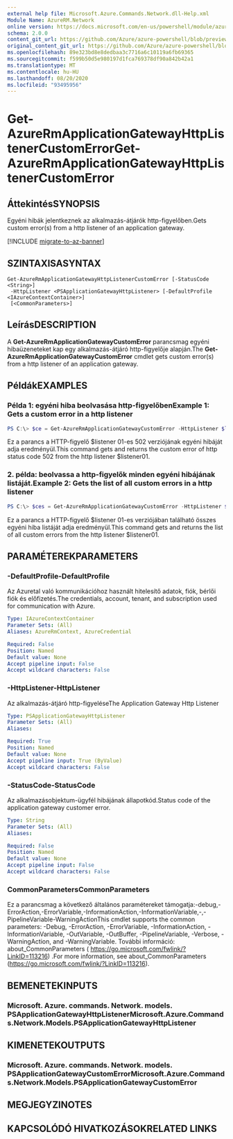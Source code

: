 ```yaml
---
external help file: Microsoft.Azure.Commands.Network.dll-Help.xml
Module Name: AzureRM.Network
online version: https://docs.microsoft.com/en-us/powershell/module/azurerm.network/get-azurermapplicationgatewayhttplistenercustomerror
schema: 2.0.0
content_git_url: https://github.com/Azure/azure-powershell/blob/preview/src/ResourceManager/Network/Commands.Network/help/Get-AzureRmApplicationGatewayHttpListenerCustomError.md
original_content_git_url: https://github.com/Azure/azure-powershell/blob/preview/src/ResourceManager/Network/Commands.Network/help/Get-AzureRmApplicationGatewayHttpListenerCustomError.md
ms.openlocfilehash: 89e323bd8e8dedbaa3c7716a6c10119a6fb69365
ms.sourcegitcommit: f599b50d5e980197d1fca769378df90a842b42a1
ms.translationtype: MT
ms.contentlocale: hu-HU
ms.lasthandoff: 08/20/2020
ms.locfileid: "93495956"
---
```

# <span data-ttu-id="341aa-101">Get-AzureRmApplicationGatewayHttpListenerCustomError</span><span class="sxs-lookup"><span data-stu-id="341aa-101">Get-AzureRmApplicationGatewayHttpListenerCustomError</span></span>

## <span data-ttu-id="341aa-102">Áttekintés</span><span class="sxs-lookup"><span data-stu-id="341aa-102">SYNOPSIS</span></span>
<span data-ttu-id="341aa-103">Egyéni hibák jelentkeznek az alkalmazás-átjárók http-figyelőben.</span><span class="sxs-lookup"><span data-stu-id="341aa-103">Gets custom error(s) from a http listener of an application gateway.</span></span>

[!INCLUDE [migrate-to-az-banner](../../includes/migrate-to-az-banner.md)]

## <span data-ttu-id="341aa-104">SZINTAXISA</span><span class="sxs-lookup"><span data-stu-id="341aa-104">SYNTAX</span></span>

```
Get-AzureRmApplicationGatewayHttpListenerCustomError [-StatusCode <String>]
 -HttpListener <PSApplicationGatewayHttpListener> [-DefaultProfile <IAzureContextContainer>]
 [<CommonParameters>]
```

## <span data-ttu-id="341aa-105">Leírás</span><span class="sxs-lookup"><span data-stu-id="341aa-105">DESCRIPTION</span></span>
<span data-ttu-id="341aa-106">A **Get-AzureRmApplicationGatewayCustomError** parancsmag egyéni hibaüzeneteket kap egy alkalmazás-átjáró http-figyelője alapján.</span><span class="sxs-lookup"><span data-stu-id="341aa-106">The **Get-AzureRmApplicationGatewayCustomError** cmdlet gets custom error(s) from a http listener of an application gateway.</span></span>

## <span data-ttu-id="341aa-107">Példák</span><span class="sxs-lookup"><span data-stu-id="341aa-107">EXAMPLES</span></span>

### <span data-ttu-id="341aa-108">Példa 1: egyéni hiba beolvasása http-figyelőben</span><span class="sxs-lookup"><span data-stu-id="341aa-108">Example 1: Gets a custom error in a http listener</span></span>
```powershell
PS C:\> $ce = Get-AzureRmApplicationGatewayCustomError -HttpListener $listener01 -StatusCode HttpStatus502
```

<span data-ttu-id="341aa-109">Ez a parancs a HTTP-figyelő $listener 01-es 502 verziójának egyéni hibáját adja eredményül.</span><span class="sxs-lookup"><span data-stu-id="341aa-109">This command gets and returns the custom error of http status code 502 from the http listener $listener01.</span></span>

### <span data-ttu-id="341aa-110">2. példa: beolvassa a http-figyelők minden egyéni hibájának listáját.</span><span class="sxs-lookup"><span data-stu-id="341aa-110">Example 2: Gets the list of all custom errors in a http listener</span></span>
```powershell
PS C:\> $ces = Get-AzureRmApplicationGatewayCustomError -HttpListener $listener01
```

<span data-ttu-id="341aa-111">Ez a parancs a HTTP-figyelő $listener 01-es verziójában található összes egyéni hiba listáját adja eredményül.</span><span class="sxs-lookup"><span data-stu-id="341aa-111">This command gets and returns the list of all custom errors from the http listener $listener01.</span></span>

## <span data-ttu-id="341aa-112">PARAMÉTEREK</span><span class="sxs-lookup"><span data-stu-id="341aa-112">PARAMETERS</span></span>

### <span data-ttu-id="341aa-113">-DefaultProfile</span><span class="sxs-lookup"><span data-stu-id="341aa-113">-DefaultProfile</span></span>
<span data-ttu-id="341aa-114">Az Azuretal való kommunikációhoz használt hitelesítő adatok, fiók, bérlői fiók és előfizetés.</span><span class="sxs-lookup"><span data-stu-id="341aa-114">The credentials, account, tenant, and subscription used for communication with Azure.</span></span>

```yaml
Type: IAzureContextContainer
Parameter Sets: (All)
Aliases: AzureRmContext, AzureCredential

Required: False
Position: Named
Default value: None
Accept pipeline input: False
Accept wildcard characters: False
```

### <span data-ttu-id="341aa-115">-HttpListener</span><span class="sxs-lookup"><span data-stu-id="341aa-115">-HttpListener</span></span>
<span data-ttu-id="341aa-116">Az alkalmazás-átjáró http-figyelése</span><span class="sxs-lookup"><span data-stu-id="341aa-116">The Application Gateway Http Listener</span></span>

```yaml
Type: PSApplicationGatewayHttpListener
Parameter Sets: (All)
Aliases:

Required: True
Position: Named
Default value: None
Accept pipeline input: True (ByValue)
Accept wildcard characters: False
```

### <span data-ttu-id="341aa-117">-StatusCode</span><span class="sxs-lookup"><span data-stu-id="341aa-117">-StatusCode</span></span>
<span data-ttu-id="341aa-118">Az alkalmazásobjektum-ügyfél hibájának állapotkód.</span><span class="sxs-lookup"><span data-stu-id="341aa-118">Status code of the application gateway customer error.</span></span>

```yaml
Type: String
Parameter Sets: (All)
Aliases:

Required: False
Position: Named
Default value: None
Accept pipeline input: False
Accept wildcard characters: False
```

### <span data-ttu-id="341aa-119">CommonParameters</span><span class="sxs-lookup"><span data-stu-id="341aa-119">CommonParameters</span></span>
<span data-ttu-id="341aa-120">Ez a parancsmag a következő általános paramétereket támogatja:-debug,-ErrorAction,-ErrorVariable,-InformationAction,-InformationVariable,-,-PipelineVariable-WarningAction</span><span class="sxs-lookup"><span data-stu-id="341aa-120">This cmdlet supports the common parameters: -Debug, -ErrorAction, -ErrorVariable, -InformationAction, -InformationVariable, -OutVariable, -OutBuffer, -PipelineVariable, -Verbose, -WarningAction, and -WarningVariable.</span></span>
<span data-ttu-id="341aa-121">További információ: about_CommonParameters ( https://go.microsoft.com/fwlink/?LinkID=113216) .</span><span class="sxs-lookup"><span data-stu-id="341aa-121">For more information, see about_CommonParameters (https://go.microsoft.com/fwlink/?LinkID=113216).</span></span>

## <span data-ttu-id="341aa-122">BEMENETEK</span><span class="sxs-lookup"><span data-stu-id="341aa-122">INPUTS</span></span>

### <span data-ttu-id="341aa-123">Microsoft. Azure. commands. Network. models. PSApplicationGatewayHttpListener</span><span class="sxs-lookup"><span data-stu-id="341aa-123">Microsoft.Azure.Commands.Network.Models.PSApplicationGatewayHttpListener</span></span>

## <span data-ttu-id="341aa-124">KIMENETEK</span><span class="sxs-lookup"><span data-stu-id="341aa-124">OUTPUTS</span></span>

### <span data-ttu-id="341aa-125">Microsoft. Azure. commands. Network. models. PSApplicationGatewayCustomError</span><span class="sxs-lookup"><span data-stu-id="341aa-125">Microsoft.Azure.Commands.Network.Models.PSApplicationGatewayCustomError</span></span>

## <span data-ttu-id="341aa-126">MEGJEGYZI</span><span class="sxs-lookup"><span data-stu-id="341aa-126">NOTES</span></span>

## <span data-ttu-id="341aa-127">KAPCSOLÓDÓ HIVATKOZÁSOK</span><span class="sxs-lookup"><span data-stu-id="341aa-127">RELATED LINKS</span></span>
